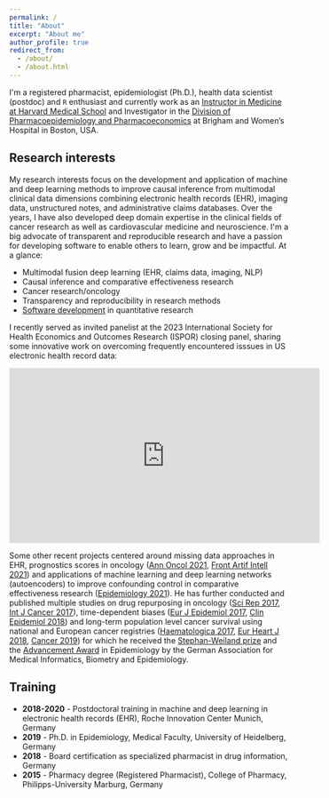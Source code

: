 ```yaml
---
permalink: /
title: "About"
excerpt: "About me"
author_profile: true
redirect_from: 
  - /about/
  - /about.html
---
```


I'm a registered pharmacist, epidemiologist (Ph.D.), health data scientist (postdoc) and `R` enthusiast and currently work as an [Instructor in Medicine at Harvard Medical School](https://connects.catalyst.harvard.edu/Profiles/profile/202837271) and Investigator in the [Division of Pharmacoepidemiology and Pharmacoeconomics](https://www.drugepi.org) at Brigham and Women’s Hospital in Boston, USA.

## Research interests

My research interests focus on the development and application of machine and deep learning methods to improve causal inference from multimodal clinical data dimensions combining electronic health records (EHR), imaging data, unstructured notes, and administrative claims databases. Over the years, I have also developed deep domain expertise in the clinical fields of cancer research as well as cardiovascular medicine and neuroscience. I'm a big advocate of transparent and reproducible research and have a passion for developing software to enable others to learn, grow and be impactful. At a glance:

* Multimodal fusion deep learning (EHR, claims data, imaging, NLP)
* Causal inference and comparative effectiveness research
* Cancer research/oncology
* Transparency and reproducibility in research methods
* [Software development](https://janickweberpals.github.io/software/) in quantitative research

I recently served as invited panelist at the 2023 International Society for Health Economics and Outcomes Research  (ISPOR) closing panel, sharing some innovative work on overcoming frequently encountered isssues in US electronic health record data:

<iframe width="560" height="315" src="https://www.youtube.com/embed/GMPzmvNc6hE?si=2MTWP2yeC4F_i9NO" title="YouTube video player" frameborder="0" allow="accelerometer; autoplay; clipboard-write; encrypted-media; gyroscope; picture-in-picture; web-share" allowfullscreen></iframe>

<br>

Some other recent projects centered around missing data approaches in EHR, prognostics scores in oncology ([Ann Oncol 2021](https://www.annalsofoncology.org/article/S0923-7534(20)39970-1/fulltext), [Front Artif Intell 2021](https://www.frontiersin.org/articles/10.3389/frai.2021.625573/full)) and applications of machine learning and deep learning networks (autoencoders) to improve confounding control in comparative effectiveness research ([Epidemiology 2021](https://journals.lww.com/epidem/Abstract/2021/05000/Deep_Learning_based_Propensity_Scores_for.10.aspx)). He has further conducted and published multiple studies on drug repurposing in oncology ([Sci Rep 2017](https://pubmed.ncbi.nlm.nih.gov/28588274/), [Int J Cancer 2017](https://pubmed.ncbi.nlm.nih.gov/28370155/)), time-dependent biases ([Eur J Epidemiol 2017](https://pubmed.ncbi.nlm.nih.gov/28864947/), [Clin Epidemiol 2018](https://pubmed.ncbi.nlm.nih.gov/30214315/)) and long-term population level cancer survival using national and European cancer registries ([Haematologica 2017](https://pubmed.ncbi.nlm.nih.gov/28280077/), [Eur Heart J 2018](https://pubmed.ncbi.nlm.nih.gov/29635274/), [Cancer 2019](https://pubmed.ncbi.nlm.nih.gov/31095726/)) for which he received the [Stephan-Weiland prize](https://twitter.com/dgepi/status/1045682156121595905) and the [Advancement Award](https://www.gmds.de/de/preise-ehrungen/gmds-foerderpreise-fuer-studierende/) in Epidemiology by the German Association for Medical Informatics, Biometry and Epidemiology.

## Training 

* **2018-2020** - Postdoctoral training in machine and deep learning in electronic health records (EHR), Roche Innovation Center Munich, Germany
* **2019** - Ph.D. in Epidemiology, Medical Faculty, University of Heidelberg, Germany
* **2018** - Board certification as specialized pharmacist in drug information, Germany
* **2015** - Pharmacy degree (Registered Pharmacist), College of Pharmacy, Philipps-University Marburg, Germany 

